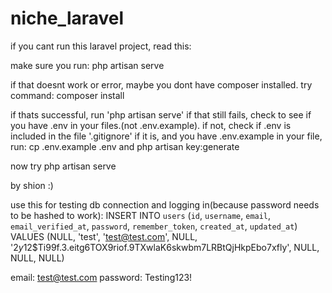 # niche_laravel
if you cant run this laravel project, read this:

make sure you run:
php artisan serve

if that doesnt work or error, maybe you dont have composer installed.
try command:
composer install

if thats successful, run 'php artisan serve'
if that still fails, check to see if you have .env in your files.(not .env.example).
if not, check if .env is included in the file '.gitignore'
if it is, and you have .env.example in your file, run:
cp .env.example .env
and
php artisan key:generate

now try php artisan serve

by shion :)

use this for testing db connection and logging in(because password needs to be hashed to work):
INSERT INTO `users` (`id`, `username`, `email`, `email_verified_at`, `password`, `remember_token`, `created_at`, `updated_at`) VALUES (NULL, 'test', 'test@test.com', NULL, '$2y$12$Ti99f.3.eitg6TOX9riof.9TXwlaK6skwbm7LRBtQjHkpEbo7xfly', NULL, NULL, NULL)

email: test@test.com
password: Testing123!